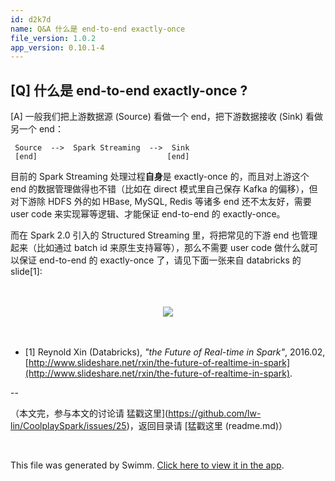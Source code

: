 ```yaml
---
id: d2k7d
name: Q&A 什么是 end-to-end exactly-once
file_version: 1.0.2
app_version: 0.10.1-4
---
```


## \[Q\] 什么是 end-to-end exactly-once ?

\[A\] 一般我们把上游数据源 (Source) 看做一个 end，把下游数据接收 (Sink) 看做另一个 end：

```
 Source  -->  Spark Streaming  -->  Sink
 [end]                             [end]
```

目前的 Spark Streaming 处理过程**自身**是 exactly-once 的，而且对上游这个 end 的数据管理做得也不错（比如在 direct 模式里自己保存 Kafka 的偏移），但对下游除 HDFS 外的如 HBase, MySQL, Redis 等诸多 end 还不太友好，需要 user code 来实现幂等逻辑、才能保证 end-to-end 的 exactly-once。

而在 Spark 2.0 引入的 Structured Streaming 里，将把常见的下游 end 也管理起来（比如通过 batch id 来原生支持幂等），那么不需要 user code 做什么就可以保证 end-to-end 的 exactly-once 了，请见下面一张来自 databricks 的 slide\[1\]:

<br/>

<br/>

<div align="center"><img src="q%26a.imgs/end-to-end%20exactly-once.png" style="width:'50%'"/></div>

<br/>

<br/>

*   \[1\] Reynold Xin (Databricks), _"the Future of Real-time in Spark"_, 2016.02, [http://www.slideshare.net/rxin/the-future-of-realtime-in-spark](http://www.slideshare.net/rxin/the-future-of-realtime-in-spark).
    

\--

（本文完，参与本文的讨论请 猛戳这里](https://github.com/lw-lin/CoolplaySpark/issues/25)，返回目录请 [猛戳这里 (readme.md)）

<br/>

This file was generated by Swimm. [Click here to view it in the app](https://swimm-web-app.web.app/repos/Z2l0aHViJTNBJTNBQ29vbHBsYXlTcGFyayUzQSUzQWdpbGFkbmF2b3Q=/docs/d2k7d).